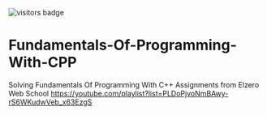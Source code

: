 ![visitors badge](https://visitor-badge.laobi.icu/badge?page_id=Fundamentals-Of-Programming-With-CPP.visitor-badge)

# Fundamentals-Of-Programming-With-CPP


Solving Fundamentals Of Programming With C++ Assignments from Elzero Web School https://youtube.com/playlist?list=PLDoPjvoNmBAwy-rS6WKudwVeb_x63EzgS 
